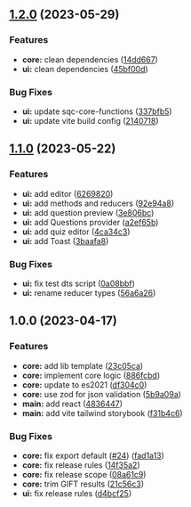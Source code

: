 ## [1.2.0](https://github.com/Edu-Games-Academy/Simple-Quiz-Composer/compare/sqc-ui-components-v1.1.0...sqc-ui-components-v1.2.0) (2023-05-29)


### Features

* **core:** clean dependencies ([14dd667](https://github.com/Edu-Games-Academy/Simple-Quiz-Composer/commit/14dd6676db1922a7a10658d3b556a1064cf4be98))
* **ui:** clean dependencies ([45bf00d](https://github.com/Edu-Games-Academy/Simple-Quiz-Composer/commit/45bf00d92c4747d386f77bef95802819594cd06b))


### Bug Fixes

* **ui:** update sqc-core-functions ([337bfb5](https://github.com/Edu-Games-Academy/Simple-Quiz-Composer/commit/337bfb501f1e4bafac6eede3cbf90e9246f6b19c))
* **ui:** update vite build config ([2140718](https://github.com/Edu-Games-Academy/Simple-Quiz-Composer/commit/2140718169c116e1fbf601e3a60955e41f3bd1c6))

## [1.1.0](https://github.com/Edu-Games-Academy/Simple-Quiz-Composer/compare/sqc-ui-components-v1.0.0...sqc-ui-components-v1.1.0) (2023-05-22)


### Features

* **ui:** add editor ([6269820](https://github.com/Edu-Games-Academy/Simple-Quiz-Composer/commit/626982093d4ba1e0fae0064da94779b9a4d7f574))
* **ui:** add methods and reducers ([92e94a8](https://github.com/Edu-Games-Academy/Simple-Quiz-Composer/commit/92e94a80e7ccf9a111e222614bb08f190fc90172))
* **ui:** add question preview ([3e806bc](https://github.com/Edu-Games-Academy/Simple-Quiz-Composer/commit/3e806bc8b9348320d1affc14e7cfdf8befc6c174))
* **ui:** add Questions provider ([a2ef65b](https://github.com/Edu-Games-Academy/Simple-Quiz-Composer/commit/a2ef65b543e1edca56c6a809b436f4b0299d5ff0))
* **ui:** add quiz editor ([4ca34c3](https://github.com/Edu-Games-Academy/Simple-Quiz-Composer/commit/4ca34c3ebfd124b50a528bcc1d29db73bbf57092))
* **ui:** add Toast ([3baafa8](https://github.com/Edu-Games-Academy/Simple-Quiz-Composer/commit/3baafa88a165913aa427502a0e09bfa20270d5cd))


### Bug Fixes

* **ui:** fix test dts script ([0a08bbf](https://github.com/Edu-Games-Academy/Simple-Quiz-Composer/commit/0a08bbfb60040ba2ac89e793d1d97dce81dc7e2a))
* **ui:** rename reducer types ([56a6a26](https://github.com/Edu-Games-Academy/Simple-Quiz-Composer/commit/56a6a269b4806e2162f34061e3450fd6a70f4bae))

## 1.0.0 (2023-04-17)


### Features

* **core:** add lib template ([23c05ca](https://github.com/Edu-Games-Academy/Simple-Quiz-Composer/commit/23c05ca871bda962ab2715ac9fc79f86b46e75ee))
* **core:** implement core logic ([886fcbd](https://github.com/Edu-Games-Academy/Simple-Quiz-Composer/commit/886fcbd45fffde41cdeab4b8702a55bd5238a7cd))
* **core:** update to es2021 ([df304c0](https://github.com/Edu-Games-Academy/Simple-Quiz-Composer/commit/df304c097d07d750499b14d35d4c325327e10636))
* **core:** use zod for json validation ([5b9a09a](https://github.com/Edu-Games-Academy/Simple-Quiz-Composer/commit/5b9a09a41aafe9fe6fea13502b18960c483bdc4c))
* **main:** add react ([4836447](https://github.com/Edu-Games-Academy/Simple-Quiz-Composer/commit/48364479e4a1e5ac8031b3beb68c05c68b567cd7))
* **main:** add vite tailwind storybook ([f31b4c6](https://github.com/Edu-Games-Academy/Simple-Quiz-Composer/commit/f31b4c6eb68c13fcc84a166f30939418a656418e))


### Bug Fixes

* **core:** fix export default ([#24](https://github.com/Edu-Games-Academy/Simple-Quiz-Composer/issues/24)) ([fad1a13](https://github.com/Edu-Games-Academy/Simple-Quiz-Composer/commit/fad1a134341e836bfe3daaa09e4cfa7023a394b2))
* **core:** fix release rules ([14f35a2](https://github.com/Edu-Games-Academy/Simple-Quiz-Composer/commit/14f35a2883af002b30e01dda7f7427e2c073e3d3))
* **core:** fix release scope ([08a61c9](https://github.com/Edu-Games-Academy/Simple-Quiz-Composer/commit/08a61c93e1b66e501575f052510ffbc442d31d0f))
* **core:** trim GIFT results ([21c56c3](https://github.com/Edu-Games-Academy/Simple-Quiz-Composer/commit/21c56c397e319233573d02dfca6aebea893f39c0))
* **ui:** fix release rules ([d4bcf25](https://github.com/Edu-Games-Academy/Simple-Quiz-Composer/commit/d4bcf25c4e34ed11a0c7e50d264df16503c96895))
